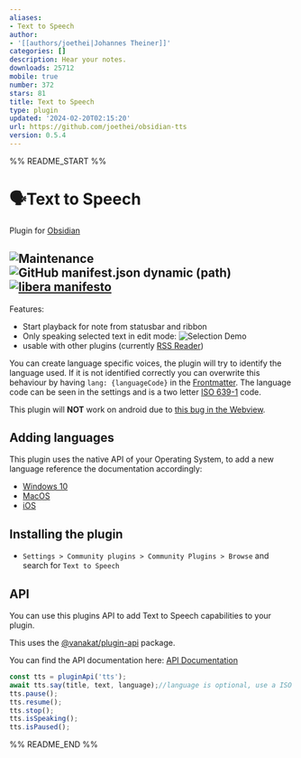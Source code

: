 ```yaml
---
aliases:
- Text to Speech
author:
- '[[authors/joethei|Johannes Theiner]]'
categories: []
description: Hear your notes.
downloads: 25712
mobile: true
number: 372
stars: 81
title: Text to Speech
type: plugin
updated: '2024-02-20T02:15:20'
url: https://github.com/joethei/obsidian-tts
version: 0.5.4
---
```


%% README_START %%

# 🗣️Text to Speech

Plugin for [Obsidian](https://obsidian.md)

![Maintenance](https://shields.io/maintenance/yes/2023)
![GitHub manifest.json dynamic (path)](https://shields.io/github/manifest-json/minAppVersion/joethei/obsidian-tts?label=lowest%20supported%20app%20version)
[![libera manifesto](https://shields.io/badge/libera-manifesto-lightgrey.svg)](https://liberamanifesto.com)
---
Features:

- Start playback for note from statusbar and ribbon
- Only speaking selected text in edit mode:
  ![Selection Demo](https://i.joethei.space/Obsidian_rjttPsYPwj.png)
- usable with other plugins (currently [RSS Reader](https://github.com/joethei/obsidian-rss))

You can create language specific voices,
the plugin will try to identify the language used.
If it is not identified correctly you can overwrite this behaviour
by having
`lang: {languageCode}`
in the [Frontmatter](https://help.obsidian.md/Advanced+topics/YAML+front+matter). The language code can be seen in the
settings and is a two letter [ISO 639-1](https://www.loc.gov/standards/iso639-2/php/English_list.php) code.

This plugin will **NOT** work on android due
to [this bug in the Webview](https://bugs.chromium.org/p/chromium/issues/detail?id=487255).

## Adding languages

This plugin uses the native API of your Operating System, to add a new language reference the documentation accordingly:

- [Windows 10](https://support.microsoft.com/en-us/topic/how-to-download-text-to-speech-languages-for-windows-10-d5a6b612-b3ae-423f-afa5-4f6caf1ec5d3)
- [MacOS](https://support.apple.com/guide/mac-help/change-the-system-language-mh26684/mac)
- [iOS](https://support.apple.com/guide/iphone/change-the-language-and-region-iphce20717a3/ios)

<!--- [Android](https://support.google.com/accessibility/android/answer/6006983?hl=en)-->

## Installing the plugin

- `Settings > Community plugins > Community Plugins > Browse` and search for `Text to Speech`

## API

You can use this plugins API to add Text to Speech capabilities to your plugin.

This uses the [@vanakat/plugin-api](https://www.npmjs.com/package/@vanakat/plugin-api) package.

You can find the API documentation here: [API Documentation](https://joethei.github.io/obsidian-tts/interfaces/TTSService.html)

```js
const tts = pluginApi('tts');
await tts.say(title, text, language);//language is optional, use a ISO 639-1 code
tts.pause();
tts.resume();
tts.stop();
tts.isSpeaking();
tts.isPaused();
```


%% README_END %%